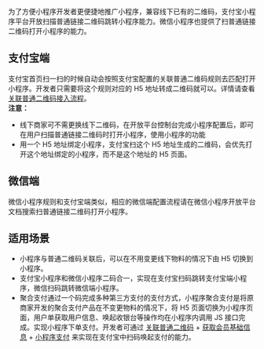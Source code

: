 为了方便小程序开发者更便捷地推广小程序，兼容线下已有的二维码，支付宝小程序平台开放扫描普通链接二维码跳转小程序能力。微信小程序也提供了扫普通链接二维码打开小程序的能力。

## 支付宝端
支付宝首页扫一扫的时候自动会按照支付宝配置的关联普通二维码规则去匹配打开小程序。开发者只需要将这个规则对应的 H5 地址转成二维码就可以。详情请查看 [关联普通二维码接入流程](https://opendocs.alipay.com/b/04ne6i)。<br />**注意：**

- 线下商家可不需更换线下二维码，在开放平台控制台完成小程序配置后，即可在用户扫描普通链接二维码时打开小程序，使用小程序的功能
- 用一个 H5 地址绑定小程序，支付宝扫这个 H5 地址生成的二维码，会优先打开这个地址绑定的小程序，而不是这个地址的 H5 页面。

## 微信端
微信小程序规则和支付宝端类似，相应的微信端配置流程请在微信小程序开放平台文档搜索扫普通链接二维码打开小程序。

## 适用场景

- 小程序与普通二维码关联后，可以在不用变更线下物料的情况下由 H5 切换到小程序。
- 支付宝小程序和微信小程序二码合一，实现在支付宝扫码跳转支付宝端小程序，微信扫码跳转微信端小程序。
- 聚合支付通过一个码完成多种第三方支付的支付方式，小程序聚合支付是将原商家开发的聚合支付产品在不变更物料的情况下，将 H5 页面切换为小程序页面，用户单获取用户信息、唤起收银台等操作均在小程序内调用 JS 接口完成。实现小程序下单支付。开发者可通过 [关联普通二维码](https://opendocs.alipay.com/b/04ne6i) + [获取会员基础信息](https://opendocs.alipay.com/mini/api/ch8chh) + [小程序支付](https://opendocs.alipay.com/support/01rb01) 来实现在支付宝中扫码唤起支付的能力。
